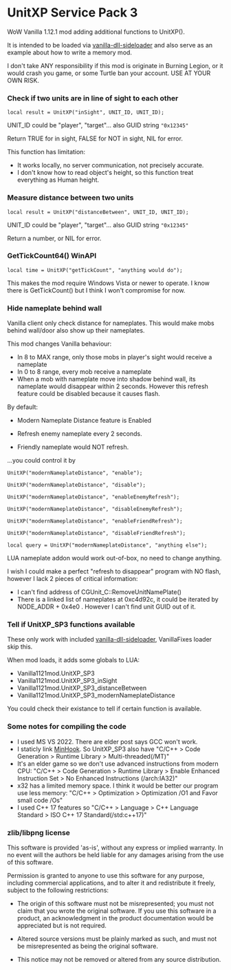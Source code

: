 # UnitXP Service Pack 3
WoW Vanilla 1.12.1 mod adding additional functions to UnitXP().

It is intended to be loaded via [vanilla-dll-sideloader](https://github.com/allfoxwy/vanilla-dll-sideloader) and also serve as an example about how to write a memory mod.

I don't take ANY responsibility if this mod is originate in Burning Legion, or it would crash you game, or some Turtle ban your account. USE AT YOUR OWN RISK. 



### Check if two units are in line of sight to each other

`local result = UnitXP("inSight", UNIT_ID, UNIT_ID);`

UNIT_ID could be "player", "target"... also GUID string `"0x12345"`

Return TRUE for in sight, FALSE for NOT in sight, NIL for error.

This function has limitation:
- It works locally, no server communication, not precisely accurate.
- I don't know how to read object's height, so this function treat everything as Human height.



### Measure distance between two units

`local result = UnitXP("distanceBetween", UNIT_ID, UNIT_ID);`

UNIT_ID could be "player", "target"... also GUID string `"0x12345"`

Return a number, or NIL for error.


### GetTickCount64() WinAPI

`local time = UnitXP("getTickCount", "anything would do");`

This makes the mod require Windows Vista or newer to operate. I know there is GetTickCount() but I think I won't compromise for now.



### Hide nameplate behind wall

Vanilla client only check distance for nameplates. This would make mobs behind wall/door also show up their nameplates.

This mod changes Vanilla behaviour:
- In 8 to MAX range, only those mobs in player's sight would receive a nameplate
- In 0 to 8 range, every mob receive a nameplate
- When a mob with nameplate move into shadow behind wall, its nameplate would disappear within 2 seconds. However this refresh feature could be disabled because it causes flash.

By default:
- Modern Nameplate Distance feature is Enabled

- Refresh enemy nameplate every 2 seconds.

- Friendly nameplate would NOT refresh.

 ...you could control it by

`UnitXP("modernNameplateDistance", "enable");`

`UnitXP("modernNameplateDistance", "disable");`

`UnitXP("modernNameplateDistance", "enableEnemyRefresh");`

`UnitXP("modernNameplateDistance", "disableEnemyRefresh");`

`UnitXP("modernNameplateDistance", "enableFriendRefresh");`

`UnitXP("modernNameplateDistance", "disableFriendRefresh");`

`local query = UnitXP("modernNameplateDistance", "anything else");`

LUA nameplate addon would work out-of-box, no need to change anything.

I wish I could make a perfect "refresh to disappear" program with NO flash, however I lack 2 pieces of critical information:
- I can't find address of CGUnit_C::RemoveUnitNamePlate()
- There is a linked list of nameplates at 0xc4d92c, it could be iterated by NODE_ADDR + 0x4e0 . However I can't find unit GUID out of it.



### Tell if UnitXP_SP3 functions available
These only work with included [vanilla-dll-sideloader](https://github.com/allfoxwy/vanilla-dll-sideloader), VanillaFixes loader skip this.

When mod loads, it adds some globals to LUA:
- Vanilla1121mod.UnitXP_SP3
- Vanilla1121mod.UnitXP_SP3_inSight
- Vanilla1121mod.UnitXP_SP3_distanceBetween
- Vanilla1121mod.UnitXP_SP3_modernNameplateDistance

You could check their existance to tell if certain function is available.



### Some notes for compiling the code
- I used MS VS 2022. There are elder post says GCC won't work.
- I staticly link [MinHook](https://github.com/TsudaKageyu/minhook). So UnitXP_SP3 also have "C/C++ > Code Generation > Runtime Library > Multi-threaded(/MT)"
- It's an elder game so we don't use advanced instructions from modern CPU: "C/C++ > Code Generation > Runtime Library > Enable Enhanced Instruction Set > No Enhanced Instructions (/arch:IA32)"
- x32 has a limited memory space. I think it would be better our program use less memory: "C/C++ > Optimization > Optimization /O1 and Favor small code /Os"
- I used C++ 17 features so "C/C++ > Language > C++ Language Standard > ISO C++ 17 Standard(/std:c++17)"



### zlib/libpng license

This software is provided 'as-is', without any express or implied
warranty. In no event will the authors be held liable for any damages
arising from the use of this software.

Permission is granted to anyone to use this software for any purpose,
including commercial applications, and to alter it and redistribute it
freely, subject to the following restrictions:

- The origin of this software must not be misrepresented; you must not
  claim that you wrote the original software. If you use this software
  in a product, an acknowledgment in the product documentation would be
  appreciated but is not required.

- Altered source versions must be plainly marked as such, and must not
  be misrepresented as being the original software.

- This notice may not be removed or altered from any source distribution.


